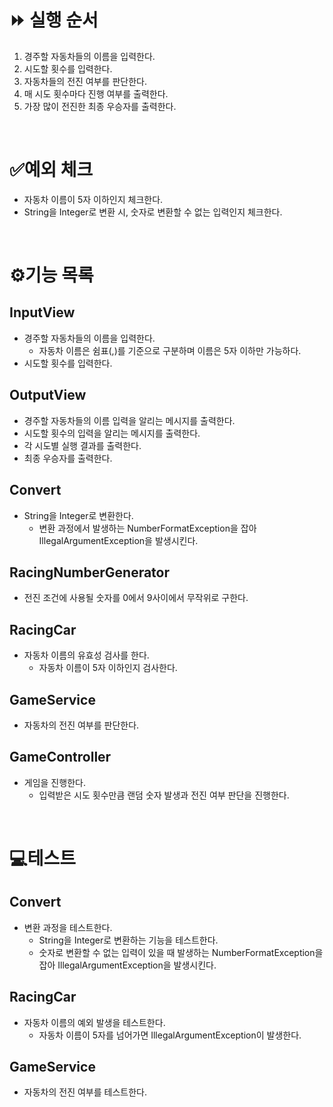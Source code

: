 # ⏩ 실행 순서

1. 경주할 자동차들의 이름을 입력한다.
2. 시도할 횟수를 입력한다.
3. 자동차들의 전진 여부를 판단한다.
4. 매 시도 횟수마다 진행 여부를 출력한다.
5. 가장 많이 전진한 최종 우승자를 출력한다.

<br>

# ✅예외 체크

- 자동차 이름이 5자 이하인지 체크한다.
- String을 Integer로 변환 시, 숫자로 변환할 수 없는 입력인지 체크한다.

<br>

# ⚙️기능 목록

## InputView

- 경주할 자동차들의 이름을 입력한다.
    - 자동차 이름은 쉼표(,)를 기준으로 구분하며 이름은 5자 이하만 가능하다.
- 시도할 횟수를 입력한다.

## OutputView

- 경주할 자동차들의 이름 입력을 알리는 메시지를 출력한다.
- 시도할 횟수의 입력을 알리는 메시지를 출력한다.
- 각 시도별 실행 결과를 출력한다.
- 최종 우승자를 출력한다.

## Convert

- String을 Integer로 변환한다.
    - 변환 과정에서 발생하는 NumberFormatException을 잡아 IllegalArgumentException을 발생시킨다.

## RacingNumberGenerator

- 전진 조건에 사용될 숫자를 0에서 9사이에서 무작위로 구한다.

## RacingCar

- 자동차 이름의 유효성 검사를 한다.
  - 자동차 이름이 5자 이하인지 검사한다.

## GameService

- 자동차의 전진 여부를 판단한다.

## GameController

- 게임을 진행한다. 
  - 입력받은 시도 횟수만큼 랜덤 숫자 발생과 전진 여부 판단을 진행한다.

<br>

# 💻테스트

## Convert

- 변환 과정을 테스트한다.
  - String을 Integer로 변환하는 기능을 테스트한다.
  - 숫자로 변환할 수 없는 입력이 있을 때 발생하는 NumberFormatException을 잡아 IllegalArgumentException을 발생시킨다.

## RacingCar

- 자동차 이름의 예외 발생을 테스트한다.
  - 자동차 이름이 5자를 넘어가면 IllegalArgumentException이 발생한다.

## GameService

- 자동차의 전진 여부를 테스트한다.